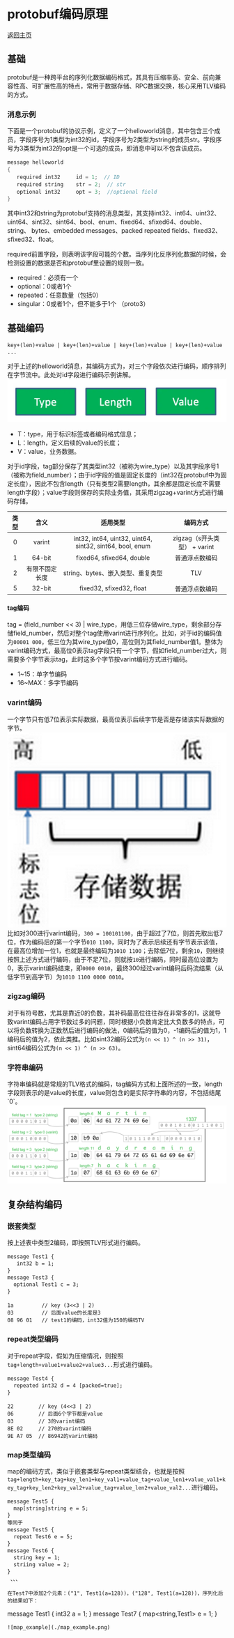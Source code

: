 # protobuf编码原理

[返回主页](../../README.md)

## 基础
protobuf是一种跨平台的序列化数据编码格式，其具有压缩率高、安全、前向兼容性高、可扩展性高的特点，常用于数据存储、RPC数据交换，核心采用TLV编码的方式。

### 消息示例
下面是一个protobuf的协议示例，定义了一个helloworld消息，其中包含三个成员，字段序号为1类型为int32的id，字段序号为2类型为string的成员str。字段序号为3类型为int32的opt是一个可选的成员，即消息中可以不包含该成员。
```cpp
message helloworld 
{ 
   required int32     id = 1;  // ID 
   required string    str = 2;  // str 
   optional int32     opt = 3;  //optional field 
}
```
其中int32和string为protobuf支持的消息类型，其支持int32、int64、uint32、uint64、sint32、sint64、bool、enum、fixed64、sfixed64、double、string、 bytes、embedded messages、packed repeated fields、fixed32、sfixed32、float。

required前置字段，则表明该字段可能的个数。当序列化反序列化数据的时候，会检测设置的数据是否和protobuf里设置的规则一致。
- required：必须有一个
- optional：0或者1个
- repeated：任意数量（包括0）
- singular：0或者1个，但不能多于1个 （proto3）

## 基础编码
```
key+(len)+value | key+(len)+value | key+(len)+value | key+(len)+value ...
```
对于上述的helloworld消息，其编码方式为，对三个字段依次进行编码，顺序排列在字节流中。此处对id字段进行编码示例讲解。
![tlv编码](./tlv.png)

- T：type，用于标识标签或者编码格式信息；
- L：length，定义后续的value的长度；
- V：value，业务数据。

对于id字段，tag部分保存了其类型int32（被称为wire_type）以及其字段序号1（被称为field_number）；由于id字段的值是固定长度的（int32在protobuf中为固定长度），因此不包含length（只有类型2需要length，其余都是固定长度不需要length字段）；value字段则保存的实际业务值，其采用zigzag+varint方式进行编码存储。


| 类型 | 含义 | 适用类型 |  编码方式  |
|:--------:| :---------:|:--------:|:------:|
|    0    |   varint   |  int32, int64, uint32, uint64, sint32, sint64, bool, enum | zigzag（s开头类型） + varint |
|    1    |   64-bit   | fixed64, sfixed64, double |  普通浮点数编码  |
|    2    |   有限不固定长度  |  string、bytes、嵌入类型、重复类型  |  TLV  |
|    5    |    	32-bit  |  fixed32, sfixed32, float  |  普通浮点数编码 |

#### tag编码
tag = (field_number << 3) | wire_type，用低三位存储wire_type，剩余部分存储field_number，然后对整个tag使用varint进行序列化。比如，对于id的编码值为`00001 000`，低三位为其wire_type值0，高位则为其field_number值1。整体为varint编码方式，最高位0表示tag字段只有一个字节，假如field_number过大，则需要多个字节表示tag，此时这多个字节按varint编码方式进行编码。
- 1~15：单字节编码
- 16~MAX：多字节编码

### varint编码
一个字节只有低7位表示实际数据，最高位表示后续字节是否是存储该实际数据的字节。
![varint](./varint.png)
比如对300进行varint编码，`300 = 100101100`，由于超过了7位，则首先取出低7位，作为编码后的第一个字节`010 1100`，同时为了表示后续还有字节表示该值，在最高位增加一位1，也就是最终编码为`1010 1100`；去除低7位，剩余`10`，则继续按照上述方式进行编码，由于不足7位，则就按`10`进行编码，同时最高位设置为0，表示varint编码结束，即`0000 0010`，最终300经过varint编码后码流结果（从低字节到高字节）为`1010 1100 0000 0010`。

### zigzag编码
对于有符号数，尤其是靠近0的负数，其补码最高位往往存在非常多的1，这就导致varint编码占用字节数过多的问题，同时根据小负数肯定比大负数多的特点，可以将负数转换为正数然后进行编码的做法，0编码后的值为0，-1编码后的值为1，1编码后的值为2，依此类推。比如sint32编码公式为`(n << 1) ^ (n >> 31)`，sint64编码公式为`(n << 1) ^ (n >> 63)`。   

### 字符串编码
字符串编码就是常规的TLV格式的编码，tag编码方式和上面所述的一致，length字段则表示的是value的长度，value则包含的是实际字符串的内容，不包括结尾\`0\`。
![string](./string.png)

## 复杂结构编码

### 嵌套类型
按上述表中类型2编码，即按照TLV形式进行编码。
```
message Test1 {
   int32 b = 1;
}
message Test3 {
  optional Test1 c = 3;
}

1a         // key (3<<3 | 2)
03         // 后面value的长度是3
08 96 01   // test1的编码，int32值为150的编码TV

```

### repeat类型编码
对于repeat字段，假如为压缩情况，则按照`tag+length+value1+value2+value3...`形式进行编码。

```
message Test4 {
  repeated int32 d = 4 [packed=true];
}

22        // key (4<<3 | 2)
06        // 后面6个字节都是value
03        // 3的varint编码
8E 02     // 270的varint编码
9E A7 05  // 86942的varint编码

```


### map类型编码
map的编码方式，类似于嵌套类型与repeat类型结合，也就是按照`tag+length+key_tag+key_len1+key_val1+value_tag+value_len1+value_val1+key_tag+key_len2+key_val2+value_tag+value_len2+value_val2...`进行编码。
```
message Test5 {
  map[string]string e = 5;
}
等同于
message Test5 {
  repeat Test6 e = 5;
}
message Test6 {
  string key = 1;
  striing value = 2;
}
 、、、

在Test7中添加2个元素：("1", Test1(a=128))，("128", Test1(a=128))，序列化后的结果如下：
```
message Test1 {
   int32 a = 1;
}
message Test7 {
   map<string,Test1> e = 1;
}
```
![map_example](./map_example.png)















